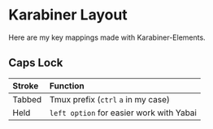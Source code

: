# Karabiner Layout
Here are my key mappings made with Karabiner-Elements.

## Caps Lock
| Stroke | Function                                 |
|:-------|:-----------------------------------------|
| Tabbed | Tmux prefix (`ctrl` `a` in my case)      |
| Held   | `left option` for easier work with Yabai |
